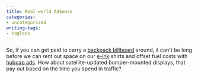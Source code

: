 ```yaml
---
title: Real-world AdSense
categories:
- uncategorized
writing-tags:
- tagless
---
```


So, if you can get paid to carry a [backpack billboard][1] around, it can't be long before we can rent out space on our [e-ink][2] shirts and offset fuel costs with [hubcap ads][3].  How about satellite-updated bumper-mounted displays, that pay out based on the time you spend in traffic?

   [1]: http://www.engadget.com/entry/3982223788822977/
   [2]: http://www.eink.com/
   [3]: http://www.gothamist.com/archives/2004/09/13/wheeling_and_dealing.php
